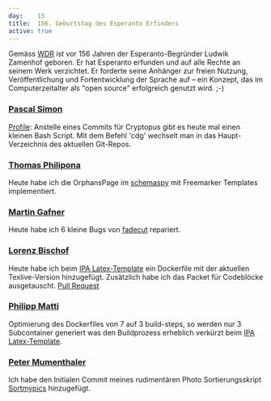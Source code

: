 ```yaml
---
day: 	15
title:	156. Geburtstag des Esperanto Erfinders
active: true
---
```


Gemäss [WDR](http://www1.wdr.de/themen/archiv/stichtag/stichtag3826.html) ist vor 156 Jahren der Esperanto-Begründer Ludwik Zamenhof geboren. Er hat Esperanto erfunden und auf alle Rechte an seinem Werk verzichtet. Er forderte seine Anhänger zur freien Nutzung, Veröffentlichung und Fortentwicklung der Sprache auf – ein Konzept, das im Computerzeitalter als "open source" erfolgreich genutzt wird. ;-)

### [Pascal Simon](https://github.com/psunix)
[Profile](https://github.com/psunix/profile): Anstelle eines Commits für Cryptopus gibt es heute mal einen kleinen Bash Script. Mit dem Befehl 'cdg' wechselt man in das Haupt-Verzeichnis des aktuellen Git-Repos.

### [Thomas Philipona](https://github.com/phil-pona)
Heute habe ich die OrphansPage im [schemaspy](https://github.com/drnoa/schemaspy) mit Freemarker Templates implementiert.

### [Martin Gafner](https://github.com/mgafner)
Heute habe ich 6 kleine Bugs von [fadecut](https://github.com/fadecut/fadecut) repariert.

### [Lorenz Bischof](https://github.com/lbischof)
Heute habe ich beim [IPA Latex-Template](https://github.com/phil-matti/ipa-latex-template) ein Dockerfile mit der aktuellen Texlive-Version hinzugefügt. Zusätzlich habe ich das Packet für Codeblöcke ausgetauscht. [Pull Request](https://github.com/phil-matti/ipa-latex-template/pull/5)



### [Philipp Matti](https://github.com/phil-matti)
Optimierung des Dockerfiles von 7 auf 3 build-steps, so werden nur 3 Subcontainer generiert was den Buildprozess erheblich verkürzt beim [IPA Latex-Template](https://github.com/phil-matti/ipa-latex-template).

### [Peter Mumenthaler](https://github.com/pmumenthaler)
Ich habe den Initialen Commit meines rudimentären Photo Sortierungsskript [Sortmypics](https://github.com/puzzle/sortmypics)  hinzugefügt. 
